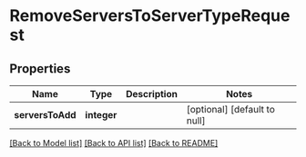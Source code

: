# RemoveServersToServerTypeRequest

## Properties
Name | Type | Description | Notes
------------ | ------------- | ------------- | -------------
**serversToAdd** | **integer** |  | [optional] [default to null]

[[Back to Model list]](../README.md#documentation-for-models) [[Back to API list]](../README.md#documentation-for-api-endpoints) [[Back to README]](../README.md)


